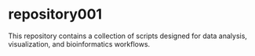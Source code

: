 # repository001

This repository contains a collection of scripts designed for data analysis, visualization, and bioinformatics workflows.

